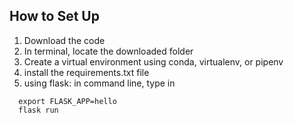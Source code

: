 ## How to Set Up
1. Download the code 
2. In terminal, locate the downloaded folder 
3. Create a virtual environment using conda, virtualenv, or pipenv
4. install the requirements.txt file
5. using flask: in command line, type in 
 ``` 
   export FLASK_APP=hello
   flask run
```

